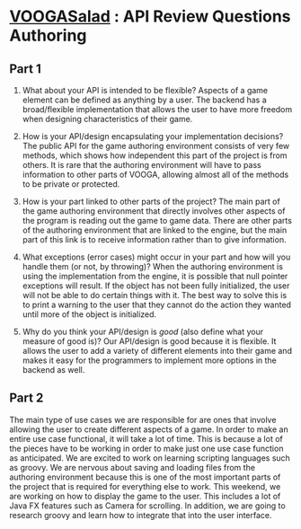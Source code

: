 # [VOOGASalad](https://www2.cs.duke.edu/courses/compsci308/spring18/assign/04_voogasalad/index.php) : API Review Questions Authoring

## Part 1
1. What about your API is intended to be flexible?
    Aspects of a game element can be defined as anything by a user. The backend has a broad/flexible implementation that allows the user to have more freedom when designing characteristics of their game.

2. How is your API/design encapsulating your implementation decisions?
    The public API for the game authoring environment consists of very few methods, which shows how independent this part of the project is from others. It is rare that the authoring environment will have to pass information to other parts of VOOGA, allowing almost all of the methods to be private or protected.
    
3. How is your part linked to other parts of the project?
    The main part of the game authoring environment that directly involves other aspects of the program is reading out the game to game data. There are other parts of the authoring environment that are linked to the engine, but the main part of this link is to receive information rather than to give information.
    
4. What exceptions (error cases) might occur in your part and how will you handle them (or not, by throwing)?
    When the authoring environment is using the implementation from the engine, it is possible that null pointer exceptions will result. If the object has not been fully initialized, the user will not be able to do certain things with it. The best way to solve this is to print a warning to the user that they cannot do the action they wanted until more of the object is initialized.
    
5. Why do you think your API/design is _good_ (also define what your measure of good is)?
    Our API/design is good because it is flexible. It allows the user to add a variety of different elements into their game and makes it easy for the programmers to implement more options in the backend as well. 
    
    
## Part 2

The main type of use cases we are responsible for are ones that involve allowing the user to create different aspects of a game. In order to make an entire use case functional, it will take a lot of time. This is because a lot of the pieces have to be working in order to make just one use case function as anticipated.
We are excited to work on learning scripting languages such as groovy.
We are nervous about saving and loading files from the authoring environment because this is one of the most important parts of the project that is required for everything else to work.
This weekend, we are working on how to display the game to the user. This includes a lot of Java FX features such as Camera for scrolling. In addition, we are going to research groovy and learn how to integrate that into the user interface.


